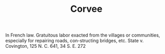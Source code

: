 ---
title: Corvee
letter: C
permalink: "/definitions/bld-corvee.html"
body: In French law. Gratuitous labor exacted from the villages or communities, especially
  for repairing roads, con-structing bridges, etc. State v. Covington, 125 N. C. 641,
  34 S. E. 272
published_at: '2018-07-07'
source: Black's Law Dictionary 2nd Ed (1910)
layout: post
---